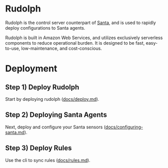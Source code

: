# Rudolph
Rudolph is the control server counterpart of [Santa](https://github.com/google/santa), and is used to rapidly deploy configurations to Santa agents.

Rudolph is built in Amazon Web Services, and utilizes exclusively serverless components to reduce operational burden. It is designed to be fast, easy-to-use, low-maintenance, and cost-conscious.


# Deployment

## Step 1) Deploy Rudolph
Start by deploying rudolph ([docs/deploy.md](docs/deploy.md)).


## Step 2) Deploying Santa Agents
Next, deploy and configure your Santa sensors ([docs/configuring-santa.md](docs/configuring-santa.md)).


## Step 3) Deploy Rules
Use the cli to sync rules ([docs/rules.md](docs/rules.md)).

